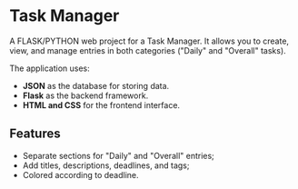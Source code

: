 # Task Manager

A FLASK/PYTHON web project for a Task Manager.
It allows you to create, view, and manage entries in both categories ("Daily" and "Overall" tasks).

The application uses:
- **JSON** as the database for storing data.
- **Flask** as the backend framework.
- **HTML and CSS** for the frontend interface.

## Features
- Separate sections for "Daily" and "Overall" entries;
- Add titles, descriptions, deadlines, and tags;
- Colored according to deadline.
